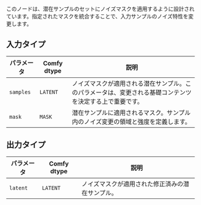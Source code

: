 
このノードは、潜在サンプルのセットにノイズマスクを適用するように設計されています。指定されたマスクを統合することで、入力サンプルのノイズ特性を変更します。

## 入力タイプ

| パラメータ | Comfy dtype | 説明 |
|-----------|-------------|-------------|
| `samples` | `LATENT`    | ノイズマスクが適用される潜在サンプル。このパラメータは、変更される基礎コンテンツを決定する上で重要です。 |
| `mask`    | `MASK`      | 潜在サンプルに適用されるマスク。サンプル内のノイズ変更の領域と強度を定義します。 |

## 出力タイプ

| パラメータ | Comfy dtype | 説明 |
|-----------|-------------|-------------|
| `latent`  | `LATENT`    | ノイズマスクが適用された修正済みの潜在サンプル。 |
